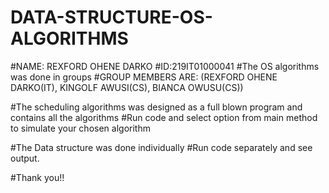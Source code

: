 # DATA-STRUCTURE-OS-ALGORITHMS
#NAME: REXFORD OHENE DARKO
#ID:219IT01000041
#The OS algorithms was done in groups
#GROUP MEMBERS ARE: (REXFORD OHENE DARKO(IT), KINGOLF AWUSI(CS), BIANCA OWUSU(CS))

#The scheduling algorithms was designed as a full blown program and contains all the algorithms
#Run code and select option from main method to simulate your chosen algorithm

#The Data structure was done individually
#Run code separately and see output.

#Thank you!!
